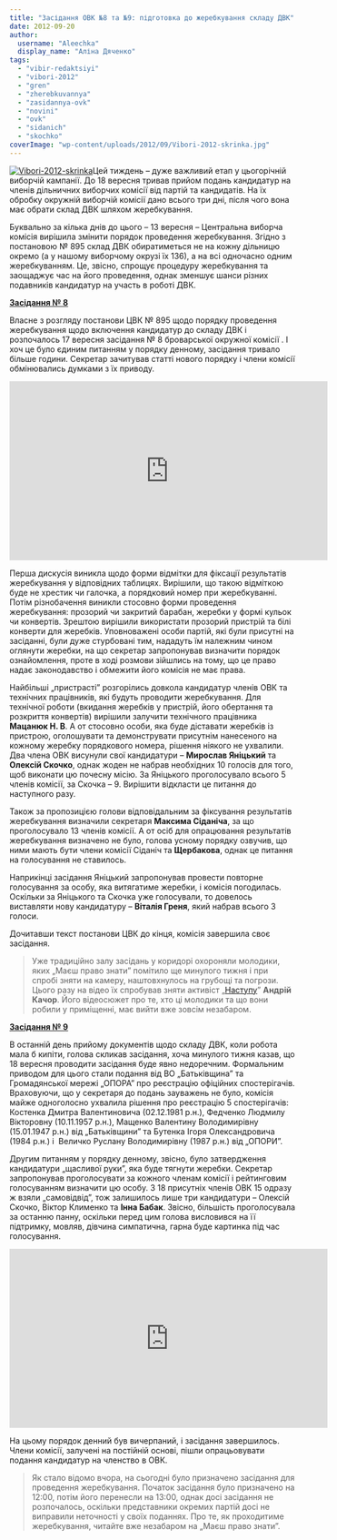 ```yaml
---
title: "Засідання ОВК №8 та №9: підготовка до жеребкування складу ДВК"
date: 2012-09-20
author: 
  username: "Aleechka"
  display_name: "Аліна Дяченко"
tags: 
  - "vibir-redaktsiyi"
  - "vibori-2012"
  - "gren"
  - "zherebkuvannya"
  - "zasidannya-ovk"
  - "novini"
  - "ovk"
  - "sidanich"
  - "skochko"
coverImage: "wp-content/uploads/2012/09/Vibori-2012-skrinka.jpg"
---
```


[![](https://mpz.brovary.org/wp-content/uploads/2012/09/Vibori-2012-skrinka.jpg "Vibori-2012-skrinka")](https://mpz.brovary.org/wp-content/uploads/2012/09/Vibori-2012-skrinka.jpg)Цей тиждень – дуже важливий етап у цьогорічній виборчій кампанії. До 18 вересня тривав прийом подань кандидатур на членів дільничних виборчих комісії від партій та кандидатів. На їх обробку окружній виборчій комісії дано всього три дні, після чого вона має обрати склад ДВК шляхом жеребкування.

Буквально за кілька днів до цього – 13 вересня – Центральна виборча комісія вирішила змінити порядок проведення жеребкування. Згідно з постановою № 895 склад ДВК обиратиметься не на кожну дільницю окремо (а у нашому виборчому окрузі їх 136), а на всі одночасно одним жеребкуванням. Це, звісно, спрощує процедуру жеребкування та заощаджує час на його проведення, однак зменшує шанси різних подавників кандидатур на участь в роботі ДВК.

**[Засідання № 8](https://mpz.brovary.org/ovk-97/zasidannya-ovk-8-17-09-2012/)**

Власне з розгляду постанови ЦВК № 895 щодо порядку проведення жеребкування щодо включення кандидатур до складу ДВК і розпочалось 17 вересня засідання № 8 броварської окружної комісії . І хоч це було єдиним питанням у порядку денному, засідання тривало більше години. Секретар зачитував статті нового порядку і члени комісії обмінювались думками з їх приводу.

<iframe src="http://www.youtube.com/embed/uZiN0WL2ufk" frameborder="0" width="560" height="315"></iframe>

Перша дискусія виникла щодо форми відмітки для фіксації результатів жеребкування у відповідних таблицях. Вирішили, що такою відміткою буде не хрестик чи галочка, а порядковий номер при жеребкуванні. Потім різнобачення виникли стосовно форми проведення жеребкування: прозорий чи закритий барабан, жеребки у формі кульок чи конвертів. Зрештою вирішили використати прозорий пристрій та білі конверти для жеребків. Уповноважені особи партій, які були присутні на засіданні, були дуже стурбовані тим, нададуть їм належним чином оглянути жеребки, на що секретар запропонував визначити порядок ознайомлення, проте в ході розмови зійшлись на тому, що це право надає законодавство і обмежити його комісія не має права.

Найбільші „пристрасті” розгорілись довкола кандидатур членів ОВК та технічних працівників, які будуть проводити жеребкування. Для технічної роботи (вкидання жеребків у пристрій, його обертання та розкриття конвертів) вирішили залучити технічного працівника **Мацанюк Н. В**. А от стосовно особи, яка буде діставати жеребків із пристрою, оголошувати та демонструвати присутнім нанесеного на кожному жеребку порядкового номера, рішення ніякого не ухвалили. Два члена ОВК висунули свої кандидатури – **Мирослав Яніцький** та **Олексій Скочко**, однак жоден не набрав необхідних 10 голосів для того, щоб виконати цю почесну місію. За Яніцького проголосувало всього 5 членів комісії, за Скочка – 9. Вирішити відкласти це питання до наступного разу.

Також за пропозицією голови відповідальним за фіксування результатів жеребкування визначили секретаря **Максима Сіданіча**, за що проголосувало 13 членів комісії. А от осіб для опрацювання результатів жеребкування визначено не було, голова усному порядку озвучив, що ними мають бути члени комісії Сіданіч та **Щербакова**, однак це питання на голосування не ставилось.

Наприкінці засідання Яніцький запропонував провести повторне голосування за особу, яка витягатиме жеребки, і комісія погодилась. Оскільки за Яніцького та Скочка уже голосували, то довелось виставляти нову кандидатуру – **Віталія Греня**, який набрав всього 3 голоси.

Дочитавши текст постанови ЦВК до кінця, комісія завершила своє засідання.

> Уже традиційно залу засідань у коридорі охороняли молодики, яких „Маєш право знати” помітило ще минулого тижня і при спробі зняти на камеру, наштовхнулось на грубощі та погрози. Цього разу на відео їх спробував зняти активіст „[Наступу](http://nastup.info)” **Андрій Качор**. Його відеосюжет про те, хто ці молодики та що вони робили у приміщенні, має вийти вже зовсім незабаром.

**[Засідання № 9](https://mpz.brovary.org/ovk-97/zasidannya-ovk-9-18-09-2012/)**

В останній день прийому документів щодо складу ДВК, коли робота мала б кипіти, голова скликав засідання, хоча минулого тижня казав, що 18 вересня проводити засідання буде явно недоречним. Формальним приводом для цього стали подання від ВО „Батьківщина” та Громадянської мережі „ОПОРА” про реєстрацію офіційних спостерігачів. Враховуючи, що у секретаря до подань зауважень не було, комісія майже одноголосно ухвалила рішення про реєстрацію 5 спостерігачів: Костенка Дмитра Валентиновича (02.12.1981 р.н.), Федченко Людмилу Вікторовну (10.11.1957 р.н.), Мащенко Валентину Володимирівну (15.01.1947 р.н.) від „Батьківщини” та Бутенка Ігоря Олександровича (1984 р.н.) і  Величко Руслану Володимирівну (1987 р.н.) від „ОПОРИ”.

Другим питанням у порядку денному, звісно, було затвердження кандидатури „щасливої руки”, яка буде тягнути жеребки. Секретар запропонував проголосувати за кожного членам комісії і рейтинговим голосуванням визначити цю особу. З 18 присутніх членів ОВК 15 одразу ж взяли „самовідвід”, тож залишилось лише три кандидатури – Олексій Скочко, Віктор Клименко та **Інна Бабак**. Звісно, більшість проголосувала за останню панну, оскільки перед цим голова висловився на її підтримку, мовляв, дівчина симпатична, гарна буде картинка під час голосування.

<iframe src="http://www.youtube.com/embed/Qn3R4k_T6xw" frameborder="0" width="560" height="315"></iframe>

На цьому порядок денний був вичерпаний, і засідання завершилось. Члени комісії, залучені на постійній основі, пішли опрацьовувати подання кандидатур на членство в ОВК.

> Як стало відомо вчора, на сьогодні було призначено засідання для проведення жеребкування. Початок засідання було призначено на 12:00, потім його перенесли на 13:00, однак досі засідання не розпочалось, оскільки представники окремих партій досі не виправили неточності у своїх поданнях. Про те, як проходитиме жеребкування, читайте вже незабаром на „Маєш право знати”.
> 
>
